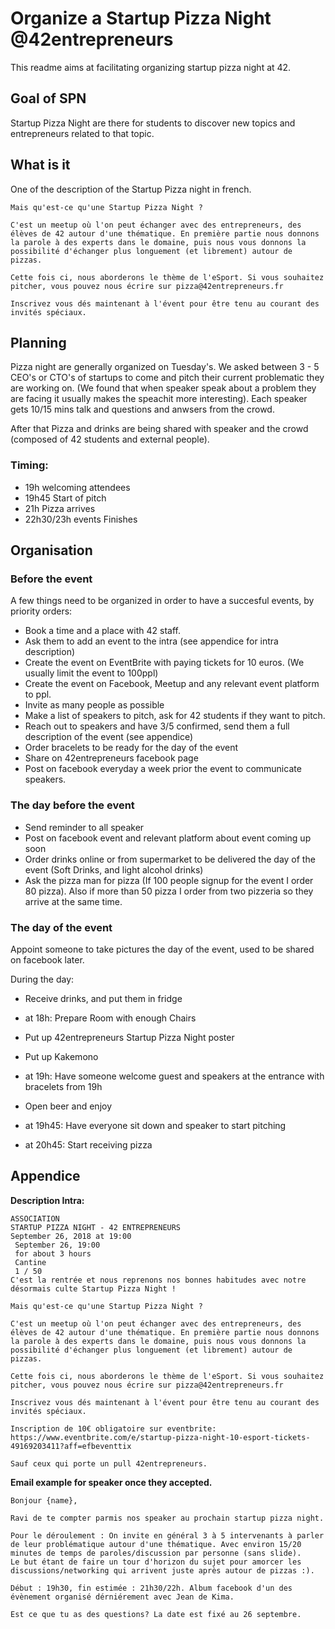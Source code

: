 # Organize a Startup Pizza Night @42entrepreneurs

This readme aims at facilitating organizing startup pizza night at 42.

## Goal of SPN

Startup Pizza Night are there for students to discover new topics and entrepreneurs related to that topic.

## What is it

One of the description of the Startup Pizza night in french.


```
Mais qu'est-ce qu'une Startup Pizza Night ?

C'est un meetup où l'on peut échanger avec des entrepreneurs, des élèves de 42 autour d'une thématique. En première partie nous donnons la parole à des experts dans le domaine, puis nous vous donnons la possibilité d'échanger plus longuement (et librement) autour de pizzas.

Cette fois ci, nous aborderons le thème de l'eSport. Si vous souhaitez pitcher, vous pouvez nous écrire sur pizza@42entrepreneurs.fr

Inscrivez vous dés maintenant à l'évent pour être tenu au courant des invités spéciaux.
```

## Planning

Pizza night are generally organized on Tuesday's. We asked between 3 - 5 CEO's or CTO's of startups to come and pitch their current problematic they are working on. (We found that when speaker speak about a problem they are facing it usually makes the speachit more interesting). Each speaker gets 10/15 mins talk and questions and anwsers from the crowd.

After that Pizza and drinks are being shared with speaker and the crowd (composed of 42 students and external people). 

### Timing: 
 * 19h welcoming attendees
 * 19h45 Start of pitch
 * 21h Pizza arrives
 * 22h30/23h events Finishes


## Organisation

### Before the event

A few things need to be organized in order to have a succesful events, by priority orders:

* Book a time and a place with 42 staff.
* Ask them to add an event to the intra (see appendice for intra description)
* Create the event on EventBrite with paying tickets for 10 euros. (We usually limit the event to 100ppl)
* Create the event on Facebook, Meetup and any relevant event platform to ppl.
* Invite as many people as possible
* Make a list of speakers to pitch, ask for 42 students if they want to pitch. 
* Reach out to speakers and have 3/5 confirmed, send them a full description of the event (see appendice)
* Order bracelets to be ready for the day of the event
* Share on 42entrepreneurs facebook page
* Post on facebook everyday a week prior the event to communicate speakers.


### The day before the event
* Send reminder to all speaker
* Post on facebook event and relevant platform about event coming up soon
* Order drinks online or from supermarket to be delivered the day of the event (Soft Drinks, and light alcohol drinks)
* Ask the pizza man for pizza (If 100 people signup for the event I order 80 pizza). Also if more than 50 pizza I order from two pizzeria so they arrive at the same time.


### The day of the event

Appoint someone to take pictures the day of the event, used to be shared on facebook later.

During the day: 
* Receive drinks, and put them in fridge
* at 18h: Prepare Room with enough Chairs
* Put up 42entrepreneurs Startup Pizza Night poster
* Put up Kakemono
* at 19h: Have someone welcome guest and speakers at the entrance with bracelets from 19h
* Open beer and enjoy

* at 19h45: Have everyone sit down and speaker to start pitching

* at 20h45: Start receiving pizza


## Appendice

**Description Intra:**
```
ASSOCIATION
STARTUP PIZZA NIGHT - 42 ENTREPRENEURS
September 26, 2018 at 19:00
 September 26, 19:00
 for about 3 hours
 Cantine
 1 / 50
C'est la rentrée et nous reprenons nos bonnes habitudes avec notre désormais culte Startup Pizza Night !

Mais qu'est-ce qu'une Startup Pizza Night ?

C'est un meetup où l'on peut échanger avec des entrepreneurs, des élèves de 42 autour d'une thématique. En première partie nous donnons la parole à des experts dans le domaine, puis nous vous donnons la possibilité d'échanger plus longuement (et librement) autour de pizzas.

Cette fois ci, nous aborderons le thème de l'eSport. Si vous souhaitez pitcher, vous pouvez nous écrire sur pizza@42entrepreneurs.fr

Inscrivez vous dés maintenant à l'évent pour être tenu au courant des invités spéciaux.

Inscription de 10€ obligatoire sur eventbrite: https://www.eventbrite.com/e/startup-pizza-night-10-esport-tickets-49169203411?aff=efbeventtix

Sauf ceux qui porte un pull 42entrepreneurs.
```

**Email example for speaker once they accepted.**
```
Bonjour {name},

Ravi de te compter parmis nos speaker au prochain startup pizza night.

Pour le déroulement : On invite en général 3 à 5 intervenants à parler de leur problématique autour d'une thématique. Avec environ 15/20 minutes de temps de paroles/discussion par personne (sans slide).
Le but étant de faire un tour d'horizon du sujet pour amorcer les discussions/networking qui arrivent juste après autour de pizzas :). 

Début : 19h30, fin estimée : 21h30/22h. Album facebook d'un des évènement organisé dérniérement avec Jean de Kima.

Est ce que tu as des questions? La date est fixé au 26 septembre.

```
